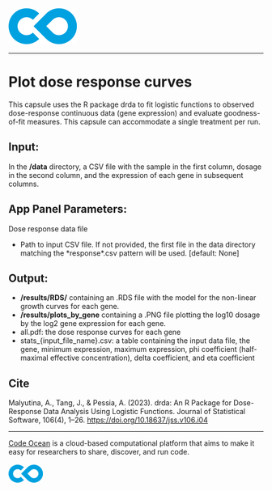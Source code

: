 [![Code Ocean Logo](images/CO_logo_135x72.png)](http://codeocean.com/product)

<hr>

# Plot dose response curves

This capsule uses the R package drda to fit logistic functions to observed dose-response continuous
data (gene expression) and evaluate goodness-of-fit measures.  This capsule can accommodate a single treatment per run. 

## Input: 
In the **/data** directory, a CSV file with the sample in the first column, dosage in the second column, and the expression of each gene in subsequent columns.   


## App Panel Parameters: 
Dose response data file
- Path to input CSV file. If not provided, the first file in the data directory matching the \*response\*.csv pattern will be used. [default: None]

## Output: 

- **/results/RDS/** containing an .RDS file with the model for the non-linear growth curves for each gene.
- **/results/plots_by_gene** containing a .PNG file plotting the log10 dosage by the log2 gene expression for each gene.
- all.pdf: the dose response curves for each gene
- stats_{input_file_name}.csv: a table containing the input data file, the gene, minimum expression, maximum expression, phi coefficient (half-maximal effective concentration), delta coefficient, and eta coefficient

## Cite

Malyutina, A., Tang, J., & Pessia, A. (2023). drda: An R Package for Dose-Response Data Analysis Using Logistic Functions. Journal of Statistical Software, 106(4), 1–26. https://doi.org/10.18637/jss.v106.i04

<hr>

[Code Ocean](https://codeocean.com/) is a cloud-based computational platform that aims to make it easy for researchers to share, discover, and run code.<br /><br />
[![Code Ocean Logo](images/CO_logo_68x36.png)](https://www.codeocean.com)